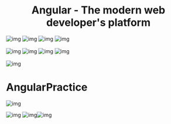 # <h1 align="center">Angular - The modern web developer's platform</h1>

![img](img/an.PNG)
![img](img/11.PNG)
![img](img/Captu.PNG)
![img](img/23.PNG) <br><br>
![img](img/223.PNG)
 ![img](img/gf.PNG)
![img](img/rd.PNG)
![img](img/1.PNG) <br><br>
![img](img/3.PNG)

# AngularPractice

 ![img](img/k.PNG) 

 ![img](img/j.PNG)
![img](img/rr.PNG)![img](img/str.PNG)